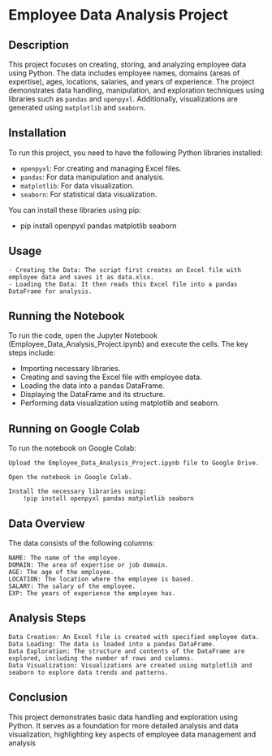 # Employee Data Analysis Project

##  Description
This project focuses on creating, storing, and analyzing employee data using Python. The data includes employee names, domains (areas of expertise), ages, locations, salaries, and years of experience. The project demonstrates data handling, manipulation, and exploration techniques using libraries such as `pandas` and `openpyxl`. Additionally, visualizations are generated using `matplotlib` and `seaborn`.

##  Installation
To run this project, you need to have the following Python libraries installed:

- `openpyxl`: For creating and managing Excel files.
- `pandas`: For data manipulation and analysis.
- `matplotlib`: For data visualization.
- `seaborn`: For statistical data visualization.

You can install these libraries using pip:
  - pip install openpyxl pandas matplotlib seaborn

##  Usage
    - Creating the Data: The script first creates an Excel file with employee data and saves it as data.xlsx.
    - Loading the Data: It then reads this Excel file into a pandas DataFrame for analysis.

##  Running the Notebook

To run the code, open the Jupyter Notebook (Employee_Data_Analysis_Project.ipynb) and execute the cells. The key steps include:

- Importing necessary libraries.
- Creating and saving the Excel file with employee data.
- Loading the data into a pandas DataFrame.
- Displaying the DataFrame and its structure.
- Performing data visualization using matplotlib and seaborn.

## Running on Google Colab

To run the notebook on Google Colab:

    Upload the Employee_Data_Analysis_Project.ipynb file to Google Drive.

    Open the notebook in Google Colab.

    Install the necessary libraries using:
        !pip install openpyxl pandas matplotlib seaborn


## Data Overview

The data consists of the following columns:

    NAME: The name of the employee.
    DOMAIN: The area of expertise or job domain.
    AGE: The age of the employee.
    LOCATION: The location where the employee is based.
    SALARY: The salary of the employee.
    EXP: The years of experience the employee has.

## Analysis Steps

    Data Creation: An Excel file is created with specified employee data.
    Data Loading: The data is loaded into a pandas DataFrame.
    Data Exploration: The structure and contents of the DataFrame are explored, including the number of rows and columns.
    Data Visualization: Visualizations are created using matplotlib and seaborn to explore data trends and patterns.

## Conclusion

  This project demonstrates basic data handling and exploration using Python. It serves as a foundation for more detailed analysis and data visualization, highlighting key aspects of employee data management and  analysis
